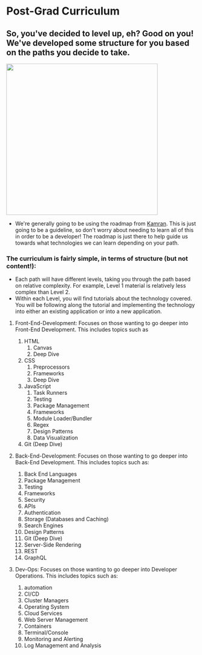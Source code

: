 # Post-Grad Curriculum

## So, you've decided to level up, eh? Good on you! We've developed some structure for you based on the paths you decide to take.
<img width="400" src="https://upload.wikimedia.org/wikipedia/commons/0/02/Level_up_circulo.png">

- We're generally going to be using the roadmap from [Kamran](https://github.com/kamranahmedse/developer-roadmap). This is just going to be a guideline, so don't worry about needing to learn all of this in order to be a developer! The roadmap is just there to help guide us towards what technologies we can learn depending on your path.

### The curriculum is fairly simple, in terms of structure (but not content!):

- Each path will have different levels, taking you through the path based on relative complexity. For example, Level 1 material is relatively less complex than Level 2.
- Within each Level, you will find tutorials about the technology covered. You will be following along the tutorial and implementing the technology into either an existing application or into a new application.

1. Front-End-Development: Focuses on those wanting to go deeper into Front-End Development. This includes topics such as 
   1. HTML
      1. Canvas
      2. Deep Dive
   2. CSS
      1. Preprocessors
      2. Frameworks
      3. Deep Dive
   3. JavaScript
      1. Task Runners
      2. Testing
      3. Package Management
      4. Frameworks
      5. Module Loader/Bundler
      6. Regex
      7. Design Patterns
      8. Data Visualization
   4. Git (Deep Dive)

2. Back-End-Development: Focuses on those wanting to go deeper into Back-End Development. This includes topics such as:
   1.  Back End Languages
   2.  Package Management
   3.  Testing
   4.  Frameworks
   5.  Security
   6.  APIs
   7.  Authentication
   8.  Storage (Databases and Caching)
   9.  Search Engines
   10. Design Patterns
   11. Git (Deep Dive)
   12. Server-Side Rendering
   13. REST
   14. GraphQL

3. Dev-Ops: Focuses on those wanting to go deeper into Developer Operations. This includes topics such as: 
   1. automation
   2. CI/CD
   3. Cluster Managers
   4. Operating System
   5. Cloud Services
   6. Web Server Management
   7. Containers
   8. Terminal/Console
   9. Monitoring and Alerting
   10. Log Management and Analysis
